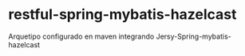 # restful-spring-mybatis-hazelcast
Arquetipo configurado en maven integrando Jersy-Spring-mybatis-hazelcast

